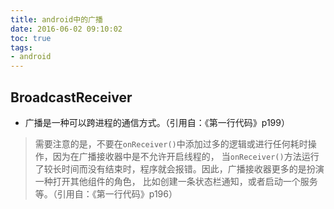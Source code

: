 ```yaml
---
title: android中的广播
date: 2016-06-02 09:10:02
toc: true
tags:
- android
---
```


## BroadcastReceiver
- 广播是一种可以跨进程的通信方式。（引用自：《第一行代码》p199）

> 需要注意的是，不要在`onReceiver()`中添加过多的逻辑或进行任何耗时操作，因为在广播接收器中是不允许开启线程的，
当`onReceiver()`方法运行了较长时间而没有结束时，程序就会报错。因此，广播接收器更多的是扮演一种打开其他组件的角色，
比如创建一条状态栏通知，或者启动一个服务等。（引用自：《第一行代码》p196）